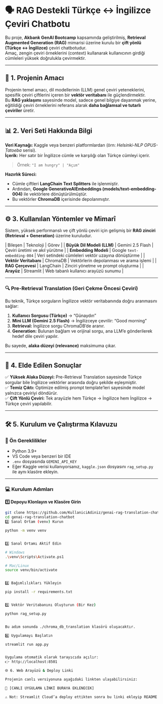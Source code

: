# 🗣️ RAG Destekli Türkçe ↔ İngilizce Çeviri Chatbotu

Bu proje, **Akbank GenAI Bootcamp** kapsamında geliştirilmiş, **Retrieval Augmented Generation (RAG)** mimarisi üzerine kurulu bir **çift yönlü (Türkçe ↔ İngilizce)** çeviri chatbotudur.  
Amaç, zengin çeviri örneklerini (context) kullanarak kullanıcının girdiği cümleleri yüksek doğrulukla çevirmektir.

---

## 🎯 1. Projenin Amacı

Projenin temel amacı, dil modellerinin (LLM) genel çeviri yeteneklerini, spesifik çeviri çiftlerini içeren bir **vektör veritabanı** ile güçlendirmektir.  
Bu **RAG yaklaşımı** sayesinde model, sadece genel bilgiye dayanmak yerine, eğitildiği çeviri örneklerini referans alarak **daha bağlamsal ve tutarlı çeviriler** üretir.

---

## 📊 2. Veri Seti Hakkında Bilgi

**Veri Kaynağı:** Kaggle veya benzeri platformlardan (örn: *Helsinki-NLP OPUS-Tatoeba* serisi).  
**İçerik:** Her satır bir İngilizce cümle ve karşılığı olan Türkçe cümleyi içerir.  
> Örnek: `"I am hungry" | "Açım"`

**Hazırlık Süreci:**
- Cümle çiftleri **LangChain Text Splitters** ile işlenmiştir.  
- Ardından, **Google GenerativeAIEmbeddings (models/text-embedding-004)** ile vektörlere dönüştürülmüştür.  
- Bu vektörler **ChromaDB** içerisinde depolanmıştır.

---

## ⚙️ 3. Kullanılan Yöntemler ve Mimarî

Sistem, yüksek performanslı ve çift yönlü çeviri için gelişmiş bir **RAG zinciri (Retrieval + Generation)** üzerine kuruludur.

| Bileşen                    | Teknoloji                   | Görev |
| **Büyük Dil Modeli (LLM)** | Gemini 2.5 Flash            | Çeviri üretimi ve akıl yürütme |
| **Embedding Modeli**       | Google `text-embedding-004` | Veri setindeki cümleleri vektör uzayına dönüştürme |
| **Vektör Veritabanı**      | ChromaDB                    | Vektörlerin depolanması ve arama işlemi |
| **RAG Çerçevesi**          | LangChain                   | Zinciri yönetme ve prompt oluşturma |
| **Arayüz**                 | Streamlit                   | Web tabanlı kullanıcı arayüzü sunumu |

---

### 🔍 Pre-Retrieval Translation (Geri Çekme Öncesi Çeviri)

Bu teknik, Türkçe sorguların İngilizce vektör veritabanında doğru aranmasını sağlar:

1. **Kullanıcı Sorgusu (Türkçe)** → “Günaydın”
2. **Mini LLM (Gemini 2.5 Flash)** → İngilizceye çevrilir: “Good morning”
3. **Retrieval:** İngilizce sorgu ChromaDB’de aranır.
4. **Generation:** Bulunan bağlam ve orijinal sorgu, ana LLM’e gönderilerek hedef dile çeviri yapılır.

Bu sayede, **alaka düzeyi (relevance)** maksimuma çıkar.

---

## 🚀 4. Elde Edilen Sonuçlar

✅ **Yüksek Alaka Düzeyi:** Pre-Retrieval Translation sayesinde Türkçe sorgular bile İngilizce vektörler arasında doğru şekilde eşleşmiştir.  
✅ **Temiz Çıktı:** Optimize edilmiş prompt template’leri sayesinde model yalnızca çeviriyi döndürür.  
✅ **Çift Yönlü Çeviri:** Tek arayüzle hem Türkçe → İngilizce hem İngilizce → Türkçe çeviri yapılabilir.

---

## 🛠️ 5. Kurulum ve Çalıştırma Kılavuzu

### 🔧 Ön Gereklilikler

- Python 3.9+
- VS Code veya benzeri bir IDE
- `.env` dosyasında `GEMINI_API_KEY`
- Eğer Kaggle verisi kullanıyorsanız, `kaggle.json` dosyasını `rag_setup.py` ile aynı klasöre ekleyin.

---

### 💻 Kurulum Adımları

**1️⃣ Depoyu Klonlayın ve Klasöre Girin**
```bash
git clone https://github.com/KullaniciAdiniz/genai-rag-translation-chatbot.git
cd genai-rag-translation-chatbot
2️⃣ Sanal Ortam (venv) Kurun

python -m venv venv


3️⃣ Sanal Ortamı Aktif Edin

# Windows
.\venv\Scripts\Activate.ps1

# Mac/Linux
source venv/bin/activate


4️⃣ Bağımlılıkları Yükleyin

pip install -r requirements.txt


5️⃣ Vektör Veritabanını Oluşturun (Bir Kez)

python rag_setup.py


Bu adım sonunda ./chroma_db_translation klasörü oluşacaktır.

6️⃣ Uygulamayı Başlatın

streamlit run app.py


Uygulama otomatik olarak tarayıcıda açılır:
👉 http://localhost:8501

🌐 6. Web Arayüzü & Deploy Linki

Projenin canlı versiyonuna aşağıdaki linkten ulaşabilirsiniz:

🔗 [CANLI UYGULAMA LİNKİ BURAYA EKLENECEK]

⚠️ Not: Streamlit Cloud’a deploy ettikten sonra bu linki ekleyip README.md dosyasını güncellemeyi unutmayın.
